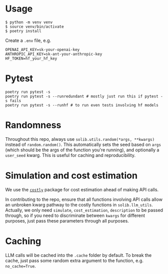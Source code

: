 # Usage

```
$ python -m venv venv
$ source venv/bin/activate
$ poetry install
```

Create a `.env` file, e.g.

```
OPENAI_API_KEY=sk-your-openai-key
ANTHROPIC_API_KEY=sk-ant-your-anthropic-key
HF_TOKEN=hf_your_hf_key
```

# Pytest

```
poetry run pytest -s
poetry run pytest -s --runredundant # mostly just run this if pytest -s fails
poetry run pytest -s --runhf # to run even tests involving hf models
```

# Randomness

Throughout this repo, always use `solib.utils.random(*args, **kwargs)` instead of `random.random()`. This automatically sets the seed based on `args` (which should be the args of the function you're running), and optionally a `user_seed` kwarg. This is useful for caching and reproducibility.

# Simulation and cost estimation

We use the [`costly`](https://github.com/abhimanyupallavisudhir/costly) package for cost estimation ahead of making API calls.

In contributing to the repo, ensure that all functions involving API calls allow an unbroken kwarg pathway to the costly functions in `solib.llm_utils`. Actually, we only need `simulate`, `cost_estimation`, `description` to be passed through, so if you need to discriminate between `kwargs` for different purposes, just pass these parameters through all purposes.

# Caching

LLM calls will be cached into the `.cache` folder by default. To break the cache, just pass some random extra argument to the function, e.g. `no_cache=True`.